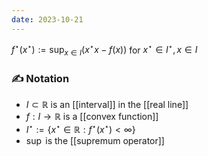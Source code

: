 ```yaml
---
date: 2023-10-21
---
```


$f^\star(x^\star) := \sup_{x \in I} (x^\star x - f(x))$ for $x^\star \in I^\star , x \in I$
### ✍️ Notation
- $I \subset \mathbb{R}$ is an [[interval]] in the [[real line]]
- $f : I \rightarrow \mathbb{R}$ is a [[convex function]]
- $I^\star := \{ x^\star \in \mathbb{R} : f^\star(x^\star) < \infty \}$
- $\sup$ is the [[supremum operator]]